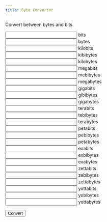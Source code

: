 ```yaml
---
title: Byte Converter
---
```


<script type="text/javascript">
// regexes:
// ",? *
// to nil

// \(|\)|\&|,|'
// to nil

//  +
// to _

// ^
// to u_

// (.*)
// to <input name="\1" id="\1" tabindex="5" size="25">

  var u = {
  'defaultValue': [
    "bytes", 1
  ],
  'units': [
      ["bits",       "u_bits",          "",   0.125],
      ["bytes",      "u_bytes",         "",   1],
      ["kilobits",   "u_kilobits",      "Kb", 128],
      ["kibibytes",  "u_kibibytes",     "KiB", 1024],
      ["kilobytes",  "u_kilobytes",     "KB", 1000],
      ["megabits",   "u_megabits",      "Mb", 131072],
      ["mebibytes",  "u_mebibytes",     "MiB", 1048576],
      ["megabytes",  "u_megabytes",     "MB", 1000000],
      ["gigabits",   "u_gigabits",      "Gb", 134217728],
      ["gibibytes",  "u_gibibytes",     "GiB", 1073741824],
      ["gigabytes",  "u_gigabytes",     "GB", 1000000000],
      ["terabits",   "u_terabits",      "Tb", 137438953472],
      ["tebibytes",  "u_tebibytes",     "TiB", 1099511627776],
      ["terabytes",  "u_terabytes",     "TB", 1000000000000],
      ["petabits",   "u_petabits",      "Pb", 140737488355328],
      ["pebibytes",  "u_pebibytes",     "PiB", 1125899906842624],
      ["petabytes",  "u_petabytes",     "PB", 1000000000000000],
      ["exabits",    "u_exabits",       "Eb", 144115188075855872],
      ["exbibytes",  "u_exbibytes",     "EiB", 1152921504606846976],
      ["exabytes",   "u_exabytes",      "EB", 1000000000000000000],
      ["zettabits",  "u_zettabits",     "Zb",  Math.pow(1024, 7) * 0.125],
      ["zebibytes",  "u_zebibytes",     "ZiB", Math.pow(1024, 7)],
      ["zettabytes", "u_zettabytes",    "ZB",  Math.pow(1000, 7)],
      ["yottabits",  "u_yottabits",     "Yb",  Math.pow(1024, 8) * 0.125],
      ["yobibytes",  "u_yobibytes",     "YiB", Math.pow(1024, 8)],
      ["yottabytes", "u_yottabytes",    "YB",  Math.pow(1000, 8)],
  ]};

  var $id = document.getElementById.bind(document);
  var altMultiplier = {};
  var elements = {};
  var lastAssignedValue = null;
  var lastAssignedUnit = null;

  window.onload = function() {

    u.units.forEach(function(unit) {
      elements[unit[1]] = $id(unit[1]);
      altMultiplier[unit[1]] = unit[3];
    });

    Object.keys(elements).forEach(function(k) {
      elements[k].onkeypress = function(e) {
        setTimeout(function() { // setTimeout with 0 so we get the up-to-date field value
          console.log('typed');
          lastAssignedValue = elements[k].value * altMultiplier[k];
          lastAssignedUnit = k;
          console.log('value in meters ' + lastAssignedValue);
        }, 0);
      }
    });
    

    $id('gen').onclick = function() {

      if (lastAssignedValue !== null) {
        u.units.forEach(function(unit) {
          if (lastAssignedUnit !== unit[1]) {
            elements[unit[1]].value = lastAssignedValue / unit[3]; // divide or multiply here?
          }
        });
      }

    }
  };
</script>

Convert between bytes and bits.

<div id="finputs">
<input name="u_bits" id="u_bits" tabindex="5" size="25"> bits<br>
<input name="u_bytes" id="u_bytes" tabindex="5" size="25"> bytes<br>
<input name="u_kilobits" id="u_kilobits" tabindex="5" size="25"> kilobits<br>
<input name="u_kibibytes" id="u_kibibytes" tabindex="5" size="25"> kibibytes<br>
<input name="u_kilobytes" id="u_kilobytes" tabindex="5" size="25"> kilobytes<br>
<input name="u_megabits" id="u_megabits" tabindex="5" size="25"> megabits<br>
<input name="u_mebibytes" id="u_mebibytes" tabindex="5" size="25"> mebibytes<br>
<input name="u_megabytes" id="u_megabytes" tabindex="5" size="25"> megabytes<br>
<input name="u_gigabits" id="u_gigabits" tabindex="5" size="25"> gigabits<br>
<input name="u_gibibytes" id="u_gibibytes" tabindex="5" size="25"> gibibytes<br>
<input name="u_gigabytes" id="u_gigabytes" tabindex="5" size="25"> gigabytes<br>
<input name="u_terabits" id="u_terabits" tabindex="5" size="25"> terabits<br>
<input name="u_tebibytes" id="u_tebibytes" tabindex="5" size="25"> tebibytes<br>
<input name="u_terabytes" id="u_terabytes" tabindex="5" size="25"> terabytes<br>
<input name="u_petabits" id="u_petabits" tabindex="5" size="25"> petabits<br>
<input name="u_pebibytes" id="u_pebibytes" tabindex="5" size="25"> pebibytes<br>
<input name="u_petabytes" id="u_petabytes" tabindex="5" size="25"> petabytes<br>
<input name="u_exabits" id="u_exabits" tabindex="5" size="25"> exabits<br>
<input name="u_exbibytes" id="u_exbibytes" tabindex="5" size="25"> exbibytes<br>
<input name="u_exabytes" id="u_exabytes" tabindex="5" size="25"> exabytes<br>
<input name="u_zettabits" id="u_zettabits" tabindex="5" size="25"> zettabits<br>
<input name="u_zebibytes" id="u_zebibytes" tabindex="5" size="25"> zebibytes<br>
<input name="u_zettabytes" id="u_zettabytes" tabindex="5" size="25"> zettabytes<br>
<input name="u_yottabits" id="u_yottabits" tabindex="5" size="25"> yottabits<br>
<input name="u_yobibytes" id="u_yobibytes" tabindex="5" size="25"> yobibytes<br>
<input name="u_yottabytes" id="u_yottabytes" tabindex="5" size="25"> yottabytes<br>
<p><input id="gen" class="genbtn" value="Convert" tabindex="4" type="submit"></p>
<div>